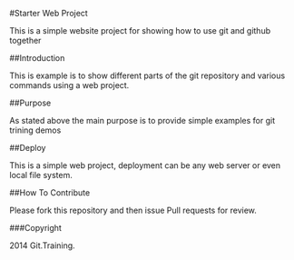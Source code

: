 #Starter Web Project

This is a simple website project for showing how to use git and github together

##Introduction

This is example is to show different parts of the git repository and various commands using a web project.

##Purpose

As stated above the main purpose is to provide simple examples for git trining demos

##Deploy

This is a simple web project, deployment can be any web server or even local file system.

##How To Contribute

Please fork this repository and then issue Pull requests for review.

###Copyright

2014 Git.Training.